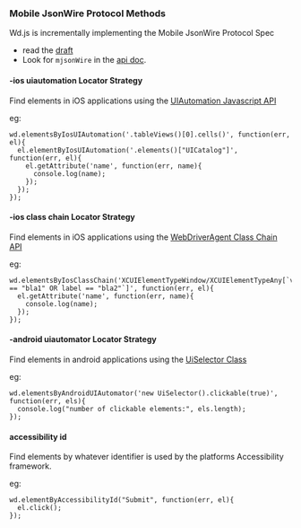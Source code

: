 ### Mobile JsonWire Protocol Methods ###

Wd.js is incrementally implementing the Mobile JsonWire Protocol Spec
 - read the [draft](https://code.google.com/p/selenium/source/browse/spec-draft.md?repo=mobile)
 - Look for `mjsonWire` in the [api doc](https://github.com/admc/wd/blob/master/doc/api.md).

#### -ios uiautomation Locator Strategy ####

Find elements in iOS applications using the [UIAutomation Javascript API](https://developer.apple.com/library/ios/documentation/DeveloperTools/Reference/UIAutomationRef/_index.html)

eg:
```
wd.elementsByIosUIAutomation('.tableViews()[0].cells()', function(err, el){
  el.elementByIosUIAutomation('.elements()["UICatalog"]', function(err, el){
    el.getAttribute('name', function(err, name){
      console.log(name);
    });
  });
});
```

#### -ios class chain Locator Strategy ####

Find elements in iOS applications using the [WebDriverAgent Class Chain API](https://github.com/facebook/WebDriverAgent/wiki/Class-Chain-Queries-Construction-Rules)

eg:
```
wd.elementsByIosClassChain('XCUIElementTypeWindow/XCUIElementTypeAny[`value == "bla1" OR label == "bla2"`]', function(err, el){
  el.getAttribute('name', function(err, name){
    console.log(name);
  });
});
```

#### -android uiautomator Locator Strategy ####

Find elements in android applications using the [UiSelector Class](http://developer.android.com/tools/help/uiautomator/UiSelector.html)

eg:
```
wd.elementsByAndroidUIAutomator('new UiSelector().clickable(true)', function(err, els){
  console.log("number of clickable elements:", els.length);
});
```

#### accessibility id ####

Find elements by whatever identifier is used by the platforms Accessibility framework.

eg:
```
wd.elementByAccessibilityId("Submit", function(err, el){
  el.click();
});

